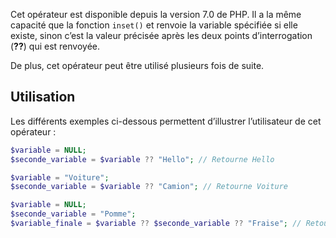 Cet opérateur est disponible depuis la version 7.0 de PHP. Il a la même capacité que la fonction ```inset()``` et renvoie la variable spécifiée si elle existe, sinon c’est la valeur précisée après les deux points d’interrogation (**??**) qui est renvoyée.

De plus, cet opérateur peut être utilisé plusieurs fois de suite. 

## Utilisation

Les différents exemples ci-dessous permettent d’illustrer l’utilisateur de cet opérateur :

``` php
$variable = NULL;
$seconde_variable = $variable ?? "Hello"; // Retourne Hello

$variable = "Voiture";
$seconde_variable = $variable ?? "Camion"; // Retourne Voiture

$variable = NULL;
$seconde_variable = "Pomme";
$variable_finale = $variable ?? $seconde_variable ?? "Fraise"; // Retourne Pomme
```